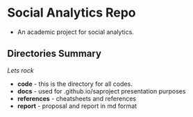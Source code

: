 # Social Analytics Repo

* An academic project for social analytics.

## Directories Summary

*Lets rock*

* **code** - this is the directory for all codes.
* **docs** - used for <username>.github.io/saproject presentation purposes
* **references** - cheatsheets and references
* **report** - proposal and report in md format
